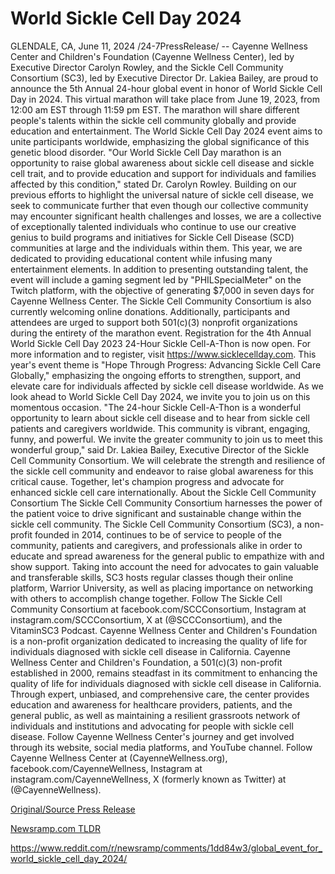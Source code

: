 # World Sickle Cell Day 2024

GLENDALE, CA, June 11, 2024 /24-7PressRelease/ -- Cayenne Wellness Center and Children's Foundation (Cayenne Wellness Center), led by Executive Director Carolyn Rowley, and the Sickle Cell Community Consortium (SC3), led by Executive Director Dr. Lakiea Bailey, are proud to announce the 5th Annual 24-hour global event in honor of World Sickle Cell Day in 2024. This virtual marathon will take place from June 19, 2023, from 12:00 am EST through 11:59 pm EST. The marathon will share different people's talents within the sickle cell community globally and provide education and entertainment.   The World Sickle Cell Day 2024 event aims to unite participants worldwide, emphasizing the global significance of this genetic blood disorder. "Our World Sickle Cell Day marathon is an opportunity to raise global awareness about sickle cell disease and sickle cell trait, and to provide education and support for individuals and families affected by this condition," stated Dr. Carolyn Rowley. Building on our previous efforts to highlight the universal nature of sickle cell disease, we seek to communicate further that even though our collective community may encounter significant health challenges and losses, we are a collective of exceptionally talented individuals who continue to use our creative genius to build programs and initiatives for Sickle Cell Disease (SCD) communities at large and the individuals within them. This year, we are dedicated to providing educational content while infusing many entertainment elements.  In addition to presenting outstanding talent, the event will include a gaming segment led by "PHILSpecialMeter" on the Twitch platform, with the objective of generating $7,000 in seven days for Cayenne Wellness Center. The Sickle Cell Community Consortium is also currently welcoming online donations. Additionally, participants and attendees are urged to support both 501(c)(3) nonprofit organizations during the entirety of the marathon event.  Registration for the 4th Annual World Sickle Cell Day 2023 24-Hour Sickle Cell-A-Thon is now open. For more information and to register, visit https://www.sicklecellday.com.  This year's event theme is "Hope Through Progress: Advancing Sickle Cell Care Globally," emphasizing the ongoing efforts to strengthen, support, and elevate care for individuals affected by sickle cell disease worldwide. As we look ahead to World Sickle Cell Day 2024, we invite you to join us on this momentous occasion. "The 24-hour Sickle Cell-A-Thon is a wonderful opportunity to learn about sickle cell disease and to hear from sickle cell patients and caregivers worldwide. This community is vibrant, engaging, funny, and powerful. We invite the greater community to join us to meet this wonderful group," said Dr. Lakiea Bailey, Executive Director of the Sickle Cell Community Consortium. We will celebrate the strength and resilience of the sickle cell community and endeavor to raise global awareness for this critical cause. Together, let's champion progress and advocate for enhanced sickle cell care internationally.  About the Sickle Cell Community Consortium  The Sickle Cell Community Consortium harnesses the power of the patient voice to drive significant and sustainable change within the sickle cell community. The Sickle Cell Community Consortium (SC3), a non-profit founded in 2014, continues to be of service to people of the community, patients and caregivers, and professionals alike in order to educate and spread awareness for the general public to empathize with and show support. Taking into account the need for advocates to gain valuable and transferable skills, SC3 hosts regular classes though their online platform, Warrior University, as well as placing importance on networking with others to accomplish change together.   Follow The Sickle Cell Community Consortium at facebook.com/SCCConsortium, Instagram at instagram.com/SCCConsortium, X at (@SCCConsortium), and the VitaminSC3 Podcast.  Cayenne Wellness Center and Children's Foundation is a non-profit organization dedicated to increasing the quality of life for individuals diagnosed with sickle cell disease in California. Cayenne Wellness Center and Children's Foundation, a 501(c)(3) non-profit established in 2000, remains steadfast in its commitment to enhancing the quality of life for individuals diagnosed with sickle cell disease in California. Through expert, unbiased, and comprehensive care, the center provides education and awareness for healthcare providers, patients, and the general public, as well as maintaining a resilient grassroots network of individuals and institutions and advocating for people with sickle cell disease. Follow Cayenne Wellness Center's journey and get involved through its website, social media platforms, and YouTube channel.   Follow Cayenne Wellness Center at (CayenneWellness.org), facebook.com/CayenneWellness, Instagram at instagram.com/CayenneWellness, X (formerly known as Twitter) at (@CayenneWellness). 

[Original/Source Press Release](https://www.24-7pressrelease.com/press-release/511592/world-sickle-cell-day-2024)
                    

[Newsramp.com TLDR](None) 

https://www.reddit.com/r/newsramp/comments/1dd84w3/global_event_for_world_sickle_cell_day_2024/